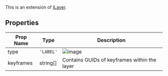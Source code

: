 This is an extension of [ILayer](/Documentation/Interfaces/ILayer.md). 

## Properties

| Prop Name | Type | Description |
| --------------------- | ------ | ------------------- |
| type | `'LABEL'` | ![image](https://github.com/user-attachments/assets/5f2423e6-b992-43a6-99dd-356796627ecb) |
| keyframes | string[] | Contains GUIDs of keyframes within the layer |

